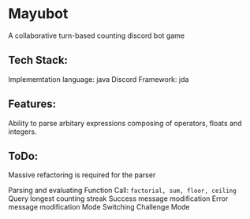 # Mayubot

A collaborative turn-based counting discord bot game

## Tech Stack:

Implememtation language: java
Discord Framework: jda

## Features:
  
Ability to parse arbitary expressions composing of operators, floats and integers.

## ToDo:

Massive refactoring is required for the parser

Parsing and evaluating Function Call: `factorial, sum, floor, ceiling`
Query longest counting streak
Success message modification
Error message modification
Mode Switching
Challenge Mode
